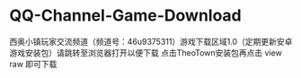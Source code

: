# QQ-Channel-Game-Download
西奥小镇玩家交流频道（频道号：46u9375311）游戏下载区域1.0（定期更新安卓游戏安装包）请跳转至浏览器打开以便下载
点击TheoTown安装包再点击 view raw 即可下载
